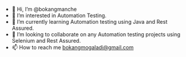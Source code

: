 - 👋 Hi, I’m @bokangmanche
- 👀 I’m interested in Automation Testing.
- 🌱 I’m currently learning Automation testing using Java and Rest Assured.
- 💞️ I’m looking to collaborate on any Automation testing projects using Selenium and Rest Assured.
- 📫 How to reach me bokangmogaladi@gmail.com

<!---
bokangmanche/bokangmanche is a ✨ special ✨ repository because its `README.md` (this file) appears on your GitHub profile.
You can click the Preview link to take a look at your changes.
--->
